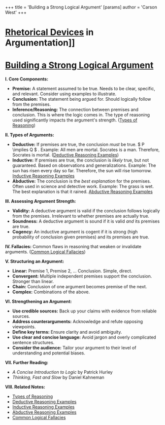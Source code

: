 +++
 title = 'Building a Strong Logical Argument'
[params]
	author = 'Carson West'
+++
# [Rhetorical Devices](./../rhetorical-devices/) in Argumentation]]
# [Building a Strong Logical Argument](./../building-a-strong-logical-argument/)

**I. Core Components:**

* **Premise:** A statement assumed to be true.  Needs to be clear, specific, and relevant.  Consider using examples to illustrate.
* **Conclusion:** The statement being argued for. Should logically follow from the premises.
* **Inference/Reasoning:** The connection between premises and conclusion.  This is where the logic comes in.  The type of reasoning used significantly impacts the argument's strength.  ([Types of Reasoning](./../types-of-reasoning/))

**II. Types of Arguments:**

* **Deductive:**  If premises are true, the conclusion *must* be true.   $ P \implies Q $ .  Example: All men are mortal. Socrates is a man. Therefore, Socrates is mortal.  ([Deductive Reasoning Examples](./../deductive-reasoning-examples/))
* **Inductive:** If premises are true, the conclusion is *likely* true, but not guaranteed.  Based on observations and generalizations.  Example: The sun has risen every day so far. Therefore, the sun will rise tomorrow. [Inductive Reasoning Examples](./../inductive-reasoning-examples/)
* **Abductive:**  The conclusion is the *best explanation* for the premises.  Often used in science and detective work. Example: The grass is wet. The best explanation is that it rained. [Abductive Reasoning Examples](./../abductive-reasoning-examples/)


**III. Assessing Argument Strength:**

* **Validity:**  A deductive argument is valid if the conclusion follows logically from the premises.  Irrelevant to whether premises are actually true.
* **Soundness:** A deductive argument is sound if it is valid *and* its premises are true.
* **Cogency:** An inductive argument is cogent if it is strong (high probability of conclusion given premises) and its premises are true.


**IV. Fallacies:**  Common flaws in reasoning that weaken or invalidate arguments.  ([Common Logical Fallacies](./../common-logical-fallacies/))


**V. Structuring an Argument:**

* **Linear:** Premise 1, Premise 2, ... Conclusion.  Simple, direct.
* **Convergent:** Multiple independent premises support the conclusion.  Stronger than linear.
* **Chain:** Conclusion of one argument becomes premise of the next.
* **Complex:** Combinations of the above.


**VI.  Strengthening an Argument:**

* **Use credible sources:** Back up your claims with evidence from reliable sources.
* **Address counterarguments:** Acknowledge and refute opposing viewpoints.
* **Define key terms:** Ensure clarity and avoid ambiguity.
* **Use clear and concise language:** Avoid jargon and overly complicated sentence structures.
* **Consider the audience:** Tailor your argument to their level of understanding and potential biases.


**VII.  Further Reading:**

*  *A Concise Introduction to Logic* by Patrick Hurley
*  *Thinking, Fast and Slow* by Daniel Kahneman


**VIII. Related Notes:**

* [Types of Reasoning](./../types-of-reasoning/)
* [Deductive Reasoning Examples](./../deductive-reasoning-examples/)
* [Inductive Reasoning Examples](./../inductive-reasoning-examples/)
* [Abductive Reasoning Examples](./../abductive-reasoning-examples/)
* [Common Logical Fallacies](./../common-logical-fallacies/)

